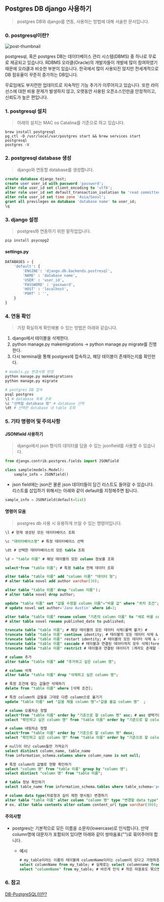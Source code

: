 ## Postgres DB django 사용하기

> postgres DB와 django를 연동, 사용하는 방법에 대해 서술한 문서입니다. 



### 0. postgresql이란?

![post-thumbnail](https://media.vlpt.us/images/doohyunlm/post/120b753b-fe30-42f9-840a-6833fa89d1ed/3.png)

postgresql, 혹은 postgres DB는 데이터베이스 관리 시스템(DBMS) 중 하나로 무료로 제공되고 있습니다. RDBMS 오라클(Oracle)의 개발자들이 개발에 많이 참여하였기 때문에 오라클과 비슷한 부분이 있습니다.  한국에서 많이 사용되진 않지만 전세계적으로 DB 점유율이 꾸준히 증가하는 DB입니다. 

무료임에도 부지런한 업데이트로 지속적인 기능 추가가 이루어지고 있습니다. 또한 라이선스에 대한 비용 문제가 발생하지 않고, 오랫동안 사용된 오픈소스인만큼 안정적이고, 신뢰도가 높은 편입니다. 



### 1. postgresql 설치

> 아래의 설치는 MAC os Catalina를 기준으로 하고 있습니다.

```
brew install postgresql
pg_ctl -D /usr/local/var/postgres start && brew services start postgresql
postgres -V
```



### 2.  postgresql database 생성

> django와 연동할 database를 생성합니다. 

```sql
create database django_test;
create user user_id with password 'password';
alter role user_id set client_encoding to 'utf8';
alter role user_id set default_transaction_isolation to 'read committed';
alter role user_id set time zone 'Asia/Seoul';
grant all previleges on database 'database name' to user_id;
\q
```



### 3. django 설정

> postgres와 연동하기 위한 밑작업입니다.

```bash
pip install psycopg2
```



#### settings.py

```python
DATABASES = {
	'default': {
		'ENGINE': 'django.db.backends.postresql',
		'NAME' : 'database name',
		'USER' : 'user_id',
		'PASSWORD' : 'password',
		'HOST' : 'localhost',
		'PORT' : '',
	}
}
```



### 4. 연동 확인

> 가장 확실하게 확인해볼 수 있는 방법은 아래와 같습니다. 

1. django에서 테이블을 삭제한다. 
2. python manage.py makemigrations -> python manage.py migrate를 진행한다. 
3. 다시 terminal을 통해 postgres에 접속하고, 해당 테이블이 존재하는지를 확인한다. 

```bash
# models.py 변경사항 반영
python manage.py makemigrations
python manage.py migrate

# postgres DB 접속
psql postgres
\l # database 목록 조회
\c "선택할 database 명" # database 선택 
\dt # 선택한 database 내 table 조회
```



### 5. 기타 명령어 및 주의사항

#### JSONfield 사용하기

> django에서 json 형식의 데이터를 담을 수 있는 jsonfield를 사용할 수 있습니다.

```python
from django.contrib.postgres.fields import JSONfield

class sample(models.Model):
    sample_info = JSONfield()
```

- json field에는 json은 물론 json 데이터들이 담긴 리스트도 들어갈 수 있습니다. 리스트를 삽입하기 위해서는 아래와 같이 default를 지정해주면 됩니다. 

```python
sample_info = JSONfield(default=list)
```



#### 명령어 모음

>  postgres db 사용 시 유용하게 쓰일 수 있는 명령어입니다.

```sql
\l # 현재 생성된 모든 데이터베이스 조회

\c "데이터베이스명" # 특정 데이터베이스 선택

\dt # 선택한 데이터베이스의 모든 table 조회

\d + "table 이름" # 해당 테이블의 모든 column 정보를 조회

select*from "table 이름"; # 특정 table 전체 데이터 조회

alter table "table 이름" add "column 이름" "데이터 형";
# alter table novel add author varchar(30);

alter table "table 이름" drop "column 이름"ㅣ;
# alter table novel drop author;

update "table 이름" set "값을 수정할 column 이름"="바꿀 값" where "위치 조건";
# update novel set author='Jane Austin' where id=3;

alter table "table 이름" rename column "기존의 column 이름" to "새로 바꿀 column 이름";
# alter table novel rename published_date to published;

truncate table "table 이름"; # 해당 테이블의 모든 데이터 삭제(롤백 불가) # 
truncate table "table 이름" continue identity; # 테이블의 모든 데이터 삭제 & 시퀀스 유지 
truncate table "table 이름" restart identity; # 테이블의 모든 데이터 삭제 & 시퀀스 초기화
truncate table "table 이름" cascade # 테이블과 연결된 데이터까지 모두 삭제(foreginkey가 존재할 경우)
truncate table "table 이름" restrict # 테이블과 연결된 데이터가 1개라도 존재할 경우 해당 데이터는 삭제되지 않음

# column 추가
alter table "table 이름" add "추가하고 싶은 column 명";

# column 삭제
alter table "table 이름" drop "삭제하고 싶은 column 명";

# 특정 조건에 맞는 값들만 삭제하기
delete from "table 이름" where [삭제 조건];

# 특정 column의 값들을 그대로 다른 column으로 옮기기
update "table 이름" set "값을 채울 column 명"="값을 옮길 column 명"  ;

# column 오름차순 정렬
select*from "table 이름" order by "기준으로 할 column 명" asc; # asc 생략가능
select "확인하고 싶은 column 명" from "table 이름" order by "기준으로 할 column 명" asc;

# column 내림차순 정렬
select*from "table 이름" order by "기준으로 할 column 명" desc;
select "확인하고 싶은 column 명" from "table 이름" order by "기준으로 할 column 명" desc;

# null이 아닌 column들만 가져오기
select distinct column_name, table_name 
from information_schema.columns where column_name is not null;

# 특정 column의 값별로 현황 확인하기
select "column 명" from "table 이름" group by "column 명";
select distinct "column 명" from "table 이름";

# table 정보 확인하기
select table_name from information_schema.tables where table_schema='public';

# column data type(자료형과 길이 제한 명시됨) 변경하기
alter table "table 이름" alter column "column 명" type "변경할 data type";
# ex. alter table contents alter column content_url type varchar(300); 
```

#### 주의사항

- postgres는 기본적으로 모든 이름을 소문자(lowercase)로 인식합니다. 만약 column명에 대문자가 포함되어 있다면 아래와 같이 쌍따옴표("")로 묶어주어야 합니다. 

  - 예시

    ```sql
    # my_table이라는 이름의 테이블에 columnName이라는 column이 있다고 가정하겠습니다.
    select columnName from my_table; # 실제로는 select columnname from my_table;로 인식됩니다.
    select "columnName" from my_table; # 바르게 인식 # 작은 따옴표도 묶으면 안 됩니다!
    ```
    
    

### 6. 참고 

[DB-PostgreSQL이란?](https://velog.io/@doohyunlm/SQL-PostgreSQL-%EC%86%8C%EA%B0%9C)

